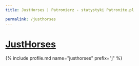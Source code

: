 ```yaml
---
title: JustHorses | Patromierz - statystyki Patronite.pl

permalink: /justhorses
---
```


# [JustHorses](https://patronite.pl/justhorses)

{% include profile.md name="justhorses" prefix="j" %}
